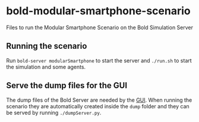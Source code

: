 # bold-modular-smartphone-scenario
Files to run the Modular Smartphone Scenario on the Bold Simulation Server

## Running the scenario
Run `bold-server modularSmartphone` to start the server and `./run.sh` to start the simulation and some agents.

## Serve the dump files for the GUI
The dump files of the Bold Server are needed by the [GUI](https://github.com/wintechis/bold-mss-gui). When running the scenario they are automatically created inside the `dump` folder and they can be served by running `./dumpServer.py`.